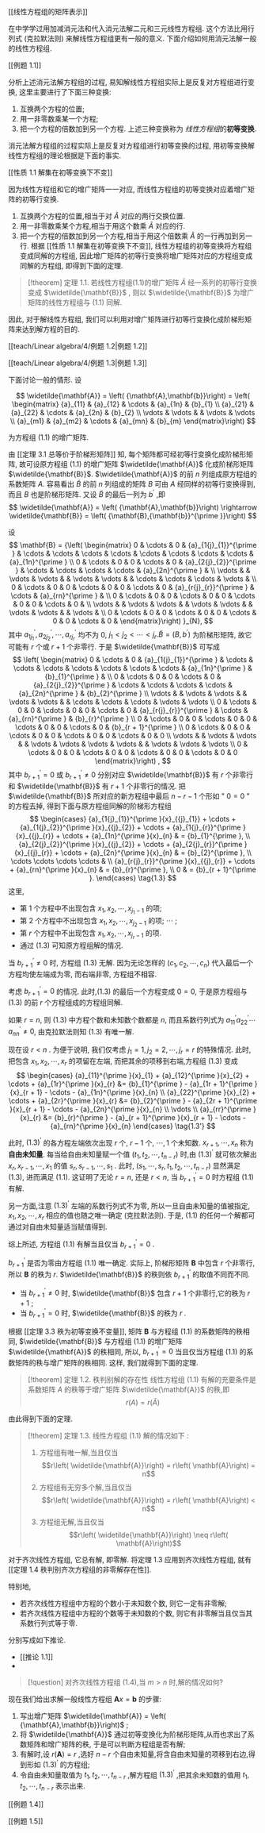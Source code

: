 [[线性方程组的矩阵表示]]

在中学学过用加减消元法和代入消元法解二元和三元线性方程组. 
这个方法比用行列式 (克拉默法则) 来解线性方程组更有一般的意义. 
下面介绍如何用消元法解一般的线性方程组.

[[例题 1.1]]

分析上述消元法解方程组的过程, 易知解线性方程组实际上是反复对方程组进行变换, 这里主要进行了下面三种变换:
1. 互换两个方程的位置;
2. 用一非零数乘某一个方程;
3. 把一个方程的倍数加到另一个方程.
上述三种变换称为 *线性方程组*的**初等变换**.

消元法解方程组的过程实际上是反复对方程组进行初等变换的过程, 用初等变换解线性方程组的理论根据是下面的事实.

[[性质 1.1 解集在初等变换下不变]]

因为线性方程组和它的增广矩阵一一对应, 而线性方程组的初等变换对应着增广矩阵的初等行变换. 
1. 互换两个方程的位置,相当于对 $\widetilde{A}$ 对应的两行交换位置. 
2. 用一非零数乘某个方程,相当于用这个数乘 $\widetilde{A}$ 对应的行. 
3. 把一个方程的倍数加到另一个方程,相当于用这个倍数乘 $\widetilde{A}$ 的一行再加到另一行. 
根据 [[性质 1.1 解集在初等变换下不变]], 线性方程组的初等变换将方程组变成同解的方程组, 因此增广矩阵的初等行变换将增广矩阵对应的方程组变成同解的方程组, 即得到下面的定理.

> [!theorem] 定理 1.1. 
> 若线性方程组(1.1)的增广矩阵 $\widetilde{A}$ 经一系列的初等行变换变成 $\widetilde{\mathbf{B}}$ , 则以 $\widetilde{\mathbf{B}}$ 为增广矩阵的线性方程组与 (1.1) 同解.

因此, 对于解线性方程组, 我们可以利用对增广矩阵进行初等行变换化成阶梯形矩阵来达到解方程的目的.

[[teach/Linear algebra/4/例题 1.2|例题 1.2]]

[[teach/Linear algebra/4/例题 1.3|例题 1.3]]

下面讨论一般的情形. 设

$$
\widetilde{\mathbf{A}} = \left( {\mathbf{A},\mathbf{b}}\right) = \left( \begin{matrix} {a}_{11} & {a}_{12} & \cdots & {a}_{1n} & {b}_{1} \\ {a}_{21} & {a}_{22} & \cdots & {a}_{2n} & {b}_{2} \\ \vdots & \vdots & & \vdots & \vdots \\ {a}_{m1} & {a}_{m2} & \cdots & {a}_{mn} & {b}_{m} \end{matrix}\right)
$$

为方程组 (1.1) 的增广矩阵.

由 [[定理 3.1  总等价于阶梯形矩阵]] 知, 每个矩阵都可经初等行变换化成阶梯形矩阵, 故可设原方程组 (1.1) 的增广矩阵 $\widetilde{\mathbf{A}}$ 化成阶梯形矩阵 $\widetilde{\mathbf{B}}$. 
$\widetilde{\mathbf{A}}$ 的前 $n$ 列组成原方程组的系数矩阵 $A$. 
容易看出 $\widetilde{B}$ 的前 $n$ 列组成的矩阵 $B$ 可由 $A$ 经同样的初等行变换得到, 而且 $B$ 也是阶梯形矩阵. 
又设 $\widetilde{B}$ 的最后一列为 ${b}^{\prime }$ ,即
$$
\widetilde{\mathbf{A}} = \left( {\mathbf{A},\mathbf{b}}\right) \rightarrow \widetilde{\mathbf{B}} = \left( {\mathbf{B},{\mathbf{b}}^{\prime }}\right)
$$

设
$$
\mathbf{B} = {\left( \begin{matrix} 0 & \cdots & 0 & {a}_{1{j}_{1}}^{\prime } & \cdots & \cdots & \cdots & \cdots & \cdots & \cdots & \cdots & \cdots & {a}_{1n}^{\prime } \\ 0 & \cdots & 0 & 0 & \cdots & 0 & {a}_{2{j}_{2}}^{\prime } & \cdots & \cdots & \cdots & \cdots & {a}_{2n}^{\prime } & \\ \vdots & & \vdots & \vdots & & \vdots & \vdots & & \cdots & \cdots & \cdots & \vdots & \\ 0 & \cdots & 0 & 0 & \cdots & 0 & 0 & \cdots & 0 & {a}_{r{j}_{r}}^{\prime } & \cdots & {a}_{rn}^{\prime } & \\ 0 & \cdots & 0 & 0 & \cdots & 0 & 0 & \cdots & 0 & 0 & \cdots & 0 & \\ \vdots & & \vdots & \vdots & & \vdots & \vdots & & \vdots & \vdots & & \vdots & \\ 0 & \cdots & 0 & 0 & \cdots & 0 & 0 & \cdots & 0 & 0 & \cdots & 0 & \end{matrix}\right) }_{N},
$$
其中 ${a}_{1{j}_{1}}^{\prime },{a}_{2{j}_{2}}^{\prime },\cdots ,{a}_{r{j}_{r}}^{\prime }$ 均不为 $0$, ${j}_{1} < {j}_{2} < \cdots < {j}_{r}.\widetilde{B} = \left( {B,{b}^{\prime }}\right)$ 为阶梯形矩阵,
故它可能有 $r$ 个或 $r + 1$ 个非零行. 
于是 $\widetilde{\mathbf{B}}$ 可写成
$$
\left( \begin{matrix} 0 & \cdots & 0 & {a}_{1{j}_{1}}^{\prime } & \cdots & \cdots & \cdots & \cdots & \cdots & \cdots & \cdots & {a}_{1n}^{\prime } & {b}_{1}^{\prime } & \\ 0 & \cdots & 0 & 0 & \cdots & 0 & {a}_{2{j}_{2}}^{\prime } & \cdots & \cdots & \cdots & \cdots & {a}_{2n}^{\prime } & {b}_{2}^{\prime } \\ \vdots & & \vdots & \vdots & & \vdots & \vdots & & \cdots & \cdots & \cdots & \vdots & \vdots \\ 0 & \cdots & 0 & 0 & \cdots & 0 & 0 & \cdots & 0 & {a}_{r{j}_{r}}^{\prime } & \cdots & {a}_{rn}^{\prime } & {b}_{r}^{\prime } \\ 0 & \cdots & 0 & 0 & \cdots & 0 & 0 & \cdots & 0 & 0 & \cdots & 0 & {b}_{r + 1}^{\prime } \\ 0 & \cdots & 0 & 0 & \cdots & 0 & 0 & \cdots & 0 & 0 & \cdots & 0 & 0 \\ \vdots & & \vdots & \vdots & & \vdots & \vdots & \vdots & \vdots & & \vdots & \vdots & \vdots \\ 0 & \cdots & 0 & 0 & \cdots & 0 & 0 & \cdots & 0 & 0 & \cdots & 0 & 0 \end{matrix}\right) ,
$$
其中 ${b}_{r + 1}^{\prime } = 0$ 或 ${b}_{r + 1}^{\prime } \neq 0$ 分别对应 $\widetilde{\mathbf{B}}$ 有 $r$ 个非零行和 $\widetilde{\mathbf{B}}$ 有 $r + 1$ 个非零行的情况. 
把 $\widetilde{\mathbf{B}}$ 所对应的新方程组中最后 $n - r - 1$ 个形如 " $0 = 0$ " 的方程去掉, 得到下面与原方程组同解的阶梯形方程组
$$
\begin{cases} {a}_{1{j}_{1}}^{\prime }{x}_{{j}_{1}} + \cdots + {a}_{1{j}_{2}}^{\prime }{x}_{{j}_{2}} + \cdots + {a}_{1{j}_{r}}^{\prime }{x}_{{j}_{r}} + \cdots + {a}_{1n}^{\prime }{x}_{n} & = {b}_{1}^{\prime }, \\ {a}_{2{j}_{2}}^{\prime }{x}_{{j}_{2}} + \cdots + {a}_{2{j}_{r}}^{\prime }{x}_{{j}_{r}} + \cdots + {a}_{2n}^{\prime }{x}_{n} & = {b}_{2}^{\prime }, \\ \cdots \cdots \cdots \cdots & \\ {a}_{r{j}_{r}}^{\prime }{x}_{{j}_{r}} + \cdots + {a}_{rn}^{\prime }{x}_{n} & = {b}_{r}^{\prime }, \\ 0 & = {b}_{r + 1}^{\prime }. \end{cases} \tag{1.3}
$$
这里,
- 第 1 个方程中不出现包含 ${x}_{1},{x}_{2},\cdots ,{x}_{{j}_{1} - 1}$ 的项; 
- 第 2 个方程中不出现包含 ${x}_{1},{x}_{2},\cdots ,{x}_{{j}_{2} - 1}$ 的项; $\cdots$ ; 
- 第 $r$ 个方程中不出现包含 ${x}_{1},{x}_{2},\cdots ,{x}_{{j}_{r} - 1}$ 的项. 
- 通过 (1.3) 可知原方程组解的情况.

当 ${b}_{r + 1}^{\prime } \neq 0$ 时, 方程组 (1.3) 无解. 
因为无论怎样的 $\left( {{c}_{1},{c}_{2},\cdots ,{c}_{n}}\right)$ 代入最后一个方程均使左端成为零, 而右端非零, 方程组不相容.

考虑 ${b}_{r + 1}^{\prime } = 0$ 的情况. 
此时,(1.3) 的最后一个方程变成 $0 = 0$, 于是原方程组与 (1.3) 的前 $r$ 个方程组成的方程组同解.

如果 $r = n$, 则 (1.3) 中方程个数和未知数个数都是 $n$, 而且系数行列式为 ${a}_{11}^{\prime }{a}_{22}^{\prime }\cdots {a}_{nn}^{\prime } \neq 0$, 由克拉默法则知 (1.3) 有唯一解.

现在设 $r < n$ . 
为便于说明, 我们仅考虑 ${j}_{1} = 1,{j}_{2} = 2,\cdots ,{j}_{r} = r$ 的特殊情况. 
此时, 把包含 ${x}_{1},{x}_{2},\cdots ,{x}_{r}$ 的项留在左端, 而把其余的项移到右端,方程组 (1.3) 变成
$$
\begin{cases} 
{a}_{11}^{\prime }{x}_{1} + {a}_{12}^{\prime }{x}_{2} + \cdots + {a}_{1r}^{\prime }{x}_{r} &= {b}_{1}^{\prime } - {a}_{1r + 1}^{\prime }{x}_{r + 1} - \cdots - {a}_{1n}^{\prime }{x}_{n} \\ 
{a}_{22}^{\prime }{x}_{2} + \cdots + {a}_{2r}^{\prime }{x}_{r} &= {b}_{2}^{\prime } - {a}_{2r + 1}^{\prime }{x}_{r + 1} - \cdots - {a}_{2n}^{\prime }{x}_{n} \\ 
\vdots \\ 
{a}_{rr}^{\prime }{x}_{r} &= {b}_{r}^{\prime } - {a}_{r + 1}^{\prime }{x}_{r + 1} - \cdots - {a}_{rn}^{\prime }{x}_{n} 
\end{cases}
\tag{1.3'}
$$

此时, ${\left( {1.3}\right) }^{\prime }$ 的各方程左端依次出现 $r$ 个, $r - 1$ 个, $\cdots ,1$ 个未知数. ${x}_{r + 1},\cdots ,{x}_{n}$ 称为 **自由未知量**. 
每当给自由未知量赋一个值 $\left( {{t}_{1},{t}_{2},\cdots ,{t}_{n - r}}\right)$ 时,由 ${\left( {1.3}\right) }^{\prime }$ 就可依次解出 ${x}_{r},{x}_{r - 1},\cdots ,{x}_{1}$ 的值 ${s}_{r},{s}_{r - 1},\cdots ,{s}_{1}$ . 
此时, $\left( {{s}_{1},\cdots ,{s}_{r},{t}_{1},{t}_{2},\cdots ,{t}_{n - r}}\right)$ 显然满足 (1.3), 进而满足 (1.1). 
这证明了无论 $r = n$, 还是 $r < n$, 当 ${b}_{r + 1}^{\prime } = 0$ 时方程组 (1.1) 有解. 

另一方面,注意 ${\left( {1.3}\right) }^{\prime }$ 左端的系数行列式不为零, 所以一旦自由未知量的值被指定, ${x}_{1},{x}_{2},\cdots ,{x}_{r}$ 相应的值也随之唯一确定 (克拉默法则). 
于是, (1.1) 的任何一个解都可通过对自由未知量适当赋值得到.

综上所述, 方程组 (1.1) 有解当且仅当 ${b}_{r + 1}^{\prime } = 0$ .

${b}_{r + 1}^{\prime }$ 是否为零由方程组 (1.1) 唯一确定. 
实际上, 阶梯形矩阵 $\mathbf{B}$ 中包含 $r$ 个非零行, 所以 $\mathbf{B}$ 的秩为 $r$. 
$\widetilde{\mathbf{B}}$ 的秩则依 ${b}_{r + 1}^{\prime }$ 的取值不同而不同. 
- 当 ${b}_{r + 1}^{\prime } \neq 0$ 时, $\widetilde{\mathbf{B}}$ 包含 $r + 1$ 个非零行,它的秩为 $r + 1$ ; 
- 当 ${b}_{r + 1}^{\prime } = 0$ 时, $\widetilde{\mathbf{B}}$ 的秩为 $r$ . 

根据 [[定理 3.3 秩为初等变换不变量]], 矩阵 $\mathbf{B}$ 与方程组 (1.1) 的系数矩阵的秩相同, $\widetilde{\mathbf{B}}$ 与方程组 (1.1) 的增广矩阵 $\widetilde{\mathbf{A}}$ 的秩相同, 所以, ${b}_{r + 1}^{\prime } = 0$ 当且仅当方程组 (1.1) 的系数矩阵的秩与增广矩阵的秩相同. 
这样, 我们就得到下面的定理.

> [!theorem] 定理 1.2. 秩判别解的存在性
> 线性方程组 (1.1) 有解的充要条件是系数矩阵 $A$ 的秩等于增广矩阵 $\widetilde{\mathbf{A}}$ 的秩,即
> $$
> r\left( A\right) = r\left( \widetilde{A}\right)
> $$

由此得到下面的定理.

> [!theorem] 定理 1.3. 
> 线性方程组 (1.1) 解的情况如下 :
> 1. 方程组有唯一解,当且仅当 $$r\left( \widetilde{\mathbf{A}}\right) = r\left( \mathbf{A}\right) = n$$
> 2. 方程组有无穷多个解,当且仅当 $$r\left( \widetilde{\mathbf{A}}\right) = r\left( \mathbf{A}\right) < n$$
> 3. 方程组无解,当且仅当 $$r\left( \widetilde{\mathbf{A}}\right) \neq r\left( \mathbf{A}\right)$$

对于齐次线性方程组, 它总有解, 即零解. 
将定理 1.3 应用到齐次线性方程组, 就有 [[定理 1.4 秩判别齐次方程组的非零解存在性]].

特别地, 
- 若齐次线性方程组中方程的个数小于未知数个数, 则它一定有非零解; 
- 若齐次线性方程组中方程的个数等于未知数的个数, 则它有非零解当且仅当其系数行列式等于零. 

分别写成如下推论.
- [[推论 1.1]]
- 

> [!question] 
> 对齐次线性方程组 (1.4),当 $m > n$ 时,解的情况如何?

现在我们给出求解一般线性方程组 $\mathbf{A}x = \mathbf{b}$ 的步骤:
1. 写出增广矩阵 $\widetilde{\mathbf{A}} = \left( {\mathbf{A},\mathbf{b}}\right)$ ;
2. 将 $\widetilde{\mathbf{A}}$ 通过初等变换化为阶梯形矩阵,从而也求出了系数矩阵和增广矩阵的秩, 于是可以判断方程组是否有解;
3. 有解时,设 $r\left( \mathbf{A}\right) = r$ ,选好 $n - r$ 个自由未知量,将含自由未知量的项移到右边,得到形如 ${\left( {1.3}\right) }^{\prime }$ 的方程组;
4. 令自由未知量取值为 ${t}_{1},{t}_{2},\cdots ,{t}_{n - r}$ ,解方程组 ${\left( {1.3}\right) }^{\prime }$ ,把其余未知数的值用 ${t}_{1},{t}_{2},\cdots ,{t}_{n - r}$ 表示出来.

[[例题 1.4]]

[[例题 1.5]]